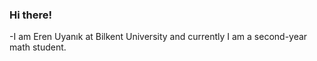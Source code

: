 ### Hi there!

-I am Eren Uyanık at Bilkent University and currently I am a second-year math student.
